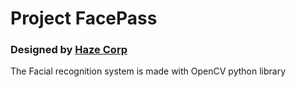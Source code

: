 # Project FacePass

### Designed by [Haze Corp](Hazecorp.co)

The Facial recognition system is made with OpenCV python library


